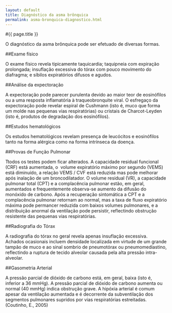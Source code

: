 ```yaml
---
layout: default
title: Diagnóstico da asma brônquica
permalink: asma-bronquica-diagnostico.html
---
```


#{{ page.title }}

O diagnóstico da asma brônquica pode ser efetuado de diversas formas.

##Exame físico

O exame físico revela tipicamente taquicardia; taquipneia com expiração prolongada; insuflação excessiva do tórax com pouco movimento do diafragma; e síbilos expiratórios difusos e agudos.

##Análise da expectoração

A expectoração pode parecer purulenta devido ao maior teor de eosinófilos ou a uma resposta inflamatória à traqueobronquite viral. O esfregaço da expectoração pode revelar espiral de Cushmann (isto é, muco que forma um molde nas pequenas vias respiratórias) ou cristais de Charcot-Leyden (isto é, produtos de degradação dos eosinófilos).

##Estudos hematológicos

Os estudos hematológicos revelam presença de leucócitos e eosinófilos tanto na forma alérgica como na forma intrínseca da doença.

##Provas de Função Pulmonar

Ttodos os testes podem ficar alterados. A capacidade residual funcional (CRF) está aumentada, o  volume expiratório máximo por segundo (VEMS) está diminuído, a relação VEMS / CVF está reduzida mas pode melhorar após inalação de um broncodilatador. O volume residual (VR), a capacidade pulmonar total (CPT) e a complacência pulmonar estão, em geral, aumentados e frequentemente observa-se aumento da difusão do monóxido de carbono. Após a recuperação sintomática a CPT e a complacência pulmonar retornam ao normal, mas a taxa de fluxo expiratório máxima pode permancer reduzida com baixos volumes pulmonares, e a distribuição anormal da ventilação pode persistir, reflectindo obstrução resistente das pequenas vias respiratórias.

##Radiografia do Tórax

A radiografia do tórax no geral revela apenas insuflação excessiva. Achados ocasionais incluem densidade localizada em virtude de um grande tampão de muco e ao sinal sombrio de pneumotórax ou pneumomediastino, reflectindo a ruptura de tecido alveolar causada pela alta pressão intra-alveolar.

##Gasometria Arterial

A pressão parcial de dióxido de carbono está, em geral, baixa (isto é, inferior a 36 mmHg). A pressão parcial de dióxido de carbono aumenta ou normal (40 mmHg) indica obstrução grave. A hipóxia arterial é comum apesar da ventilação aumentada e é decorrente da subventilação dos segmentos pulmonares supridos por vias respiratórias estreitadas. (Coutinho, E., 2005)
